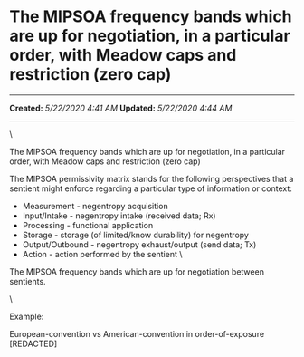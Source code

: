 The MIPSOA frequency bands which are up for negotiation, in a particular order, with Meadow caps and restriction (zero cap)
===========================================================================================================================

  -------------- ---------------------
  **Created:**   *5/22/2020 4:41 AM*
  **Updated:**   *5/22/2020 4:44 AM*
  -------------- ---------------------

\

The MIPSOA frequency bands which are up for negotiation, in a particular
order, with Meadow caps and restriction (zero cap)

The MIPSOA permissivity matrix stands for the following perspectives that a sentient might enforce regarding a particular type of information or context:
* Measurement - negentropy acquisition
* Input/Intake - negentropy intake (received data; Rx)
* Processing - functional application
* Storage - storage (of limited/know durability) for negentropy
* Output/Outbound - negentropy exhaust/output (send data; Tx)
* Action - action performed by the sentient 
\

The MIPSOA frequency bands which are up for negotiation between sentients.

\

Example:

European-convention  vs American-convention in order-of-exposure
[REDACTED]

 
